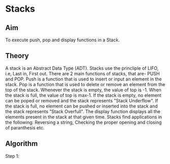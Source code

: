 # Stacks
## Aim
To execute push, pop and display functions in a Stack.
## Theory
A stack is an Abstract Data Type (ADT). Stacks use the princliple of LIFO, i.e, Last in, First out. There are 2 main functions of stacks, that are- PUSH and POP. Push is a function that is used to insert or input an element in the stack. Pop is a function that is used to delete or remove an element from the top of the stack. Whenever the stack is empty, the value of top is -1. When the stack is full, the value of top is max-1. If the stack is empty, no element can be poped or removed and the stack represents "Stack Underflow". If the stack is full, no element can be pushed or inserted into the stack and the stack represents "Stack Overfull". The display function displays all the elements present in the stack at that given time. Stacks find applications in the following: Reversing a string, Checking the proper opening and closing of paranthesis etc. 
## Algorithm
Step 1:
